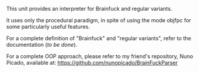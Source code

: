 This unit provides an interpreter for Brainfuck and regular variants.

It uses only the procedural paradigm, in spite of using the mode objfpc for some particularly useful features.

For a complete definition of "Brainfuck" and "regular variants", refer to the documentation (_to be done_).

For a complete OOP approach, please refer to my friend's repository, Nuno Picado, available at:
  https://github.com/nunopicado/BrainFuckParser
